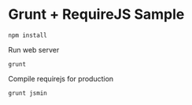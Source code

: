 # Grunt + RequireJS Sample


```shell
npm install
```

Run web server

```shell
grunt
```

Compile requirejs for production
```shell
grunt jsmin
```
